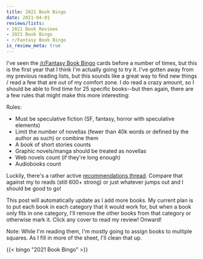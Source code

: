 ```yaml
---
title: 2021 Book Bingo
date: 2021-04-01
reviews/lists:
- 2021 Book Reviews
- 2021 Book Bingo
- r/Fantasy Book Bingo
is_review_meta: true
---
```

I've seen the [/r/Fantasy Book Bingo](https://www.reddit.com/r/Fantasy/comments/mhz2tt/official_rfantasy_2021_book_bingo_challenge/) cards before a number of times, but this is the first year that I think I'm actually going to try it. I've gotten away from my previous reading lists, but this sounds like a great way to find new things / read a few that are out of my comfort zone. I do read a crazy amount, so I should be able to find time for 25 specific books--but then again, there are a few rules that might make this more interesting:

Rules:
- Must be speculative fiction (SF, fantasy, horror with speculative elements)
- Limit the number of novellas (fewer than 40k words or defined by the author as such) or combine them
- A book of short stories counts
- Graphic novels/manga should be treated as novellas
- Web novels count (if they're long enough)
- Audiobooks count

Luckily, there's a rather active [recommendations thread](https://www.reddit.com/r/Fantasy/comments/mhz3k7/the_2021_rfantasy_bingo_recommendations_list/). Compare that against my to reads (still 600+ strong) or just whatever jumps out and I should be good to go!

This post will automatically update as I add more books. My current plan is to put each book in each category that it would work for, but when a book only fits in one category, I'll remove the other books from that category or otherwise mark it. Click any cover to read my review!
Onward!

Note: While I'm reading them, I'm mostly going to assign books to multiple squares. As I fill in more of the sheet, I'll clean that up. 

{{< bingo "2021 Book Bingo" >}}
